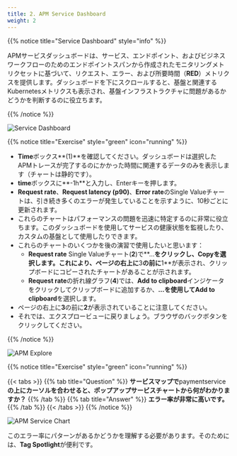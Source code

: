```yaml
---
title: 2. APM Service Dashboard
weight: 2
---
```


{{% notice title="Service Dashboard" style="info" %}}

APMサービスダッシュボードは、サービス、エンドポイント、およびビジネスワークフローのためのエンドポイントスパンから作成されたモニタリングメトリクセットに基づいて、リクエスト、エラー、および所要時間（**RED**）メトリクスを提供します。ダッシュボードを下にスクロールすると、基盤と関連するKubernetesメトリクスも表示され、基盤インフラストラクチャに問題があるかどうかを判断するのに役立ちます。

{{% /notice %}}

![Service Dashboard](../images/apm-service-dashboard.png)

{{% notice title="Exercise" style="green" icon="running" %}}

* **Time**ボックス**(1)**を確認してください。ダッシュボードは選択したAPMトレースが完了するのにかかった時間に関連するデータのみを表示します（チャートは静的です）。
* **time**ボックスに**-1h**と入力し、Enterキーを押します。
* **Request rate**、**Request latency (p90)**、**Error rate**のSingle Valueチャートは、引き続き多くのエラーが発生していることを示すように、10秒ごとに更新されます。
* これらのチャートはパフォーマンスの問題を迅速に特定するのに非常に役立ちます。このダッシュボードを使用してサービスの健康状態を監視したり、カスタムの基盤として使用したりできます。
* これらのチャートのいくつかを後の演習で使用したいと思います：
  * **Request rate** Single Valueチャート(**2**)で**...**をクリックし、**Copy**を選択します。これにより、ページの右上に**3**の前に**1**が表示され、クリップボードにコピーされたチャートがあることが示されます。
  * **Request rate**の折れ線グラフ(**4**)では、**Add to clipboard**インジケータをクリックしてクリップボードに追加するか、**...**を使用して**Add to clipboard**を選択します。
* ページの右上に**3**の前に**2**が表示されていることに注意してください。
* それでは、エクスプロービューに戻りましょう。ブラウザのバックボタンをクリックしてください。

{{% /notice %}}

![APM Explore](../images/apm-explore.png)

{{% notice title="Exercise" style="green" icon="running" %}}

{{< tabs >}}
{{% tab title="Question" %}}
**サービスマップで**paymentservice**の上にカーソルを合わせると、ポップアップサービスチャートから何がわかりますか？**
{{% /tab %}}
{{% tab title="Answer" %}}
**エラー率が非常に高いです。**
{{% /tab %}}
{{< /tabs >}}
{{% /notice %}}

![APM Service Chart](../images/apm-service-popup-chart.png)

このエラー率にパターンがあるかどうかを理解する必要があります。そのためには、**Tag Spotlight**が便利です。
